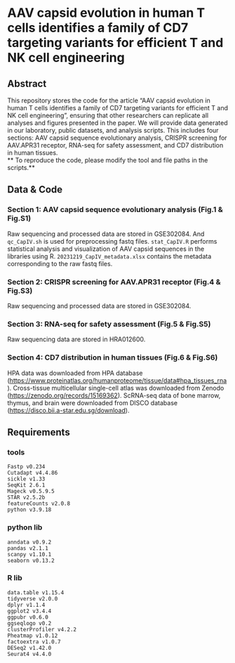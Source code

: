# AAV capsid evolution in human T cells identifies a family of CD7 targeting variants for efficient T and NK cell engineering
## Abstract
  This repository stores the code for the article “AAV capsid evolution in human T cells identifies a family of CD7 targeting variants for efficient T and NK cell engineering”, ensuring that other researchers can replicate all analyses and figures presented in the paper.
  We will provide data generated in our laboratory, public datasets, and analysis scripts. This includes four sections: AAV capsid sequence evolutionary analysis, CRISPR screening for AAV.APR31 receptor, RNA-seq for safety assessment, and CD7 distribution in human tissues.  
  **  To reproduce the code, please modify the tool and file paths in the scripts.**
## Data & Code
### Section 1: AAV capsid sequence evolutionary analysis (Fig.1 & Fig.S1)
  Raw sequencing and processed data are stored in GSE302084. And `qc_CapIV.sh` is used for preprocessing fastq files. `stat_CapIV.R` performs statistical analysis and visualization of AAV capsid sequences in the libraries using R. `20231219_CapIV_metadata.xlsx` contains the metadata corresponding to the raw fastq files.
### Section 2: CRISPR screening for AAV.APR31 receptor (Fig.4 & Fig.S3)
  Raw sequencing and processed data are stored in GSE302084.
### Section 3: RNA-seq for safety assessment (Fig.5 & Fig.S5)
  Raw sequencing data are stored in HRA012600. 
### Section 4: CD7 distribution in human tissues (Fig.6 & Fig.S6)
  HPA data was downloaded from HPA database (https://www.proteinatlas.org/humanproteome/tissue/data#hpa_tissues_rna). Cross-tissue multicellular single-cell atlas was downloaded from Zenodo (https://zenodo.org/records/15169362). ScRNA-seq data of bone marrow, thymus, and brain were downloaded from DISCO database (https://disco.bii.a-star.edu.sg/download). 

## Requirements
### tools
```
Fastp v0.234
Cutadapt v4.4.86
sickle v1.33
SeqKit 2.6.1
Mageck v0.5.9.5
STAR v2.5.2b
featureCounts v2.0.8
python v3.9.18
```
### python lib
```
anndata v0.9.2
pandas v2.1.1
scanpy v1.10.1
seaborn v0.13.2
```
### R lib
```
data.table v1.15.4
tidyverse v2.0.0
dplyr v1.1.4
ggplot2 v3.4.4
ggpubr v0.6.0
ggseqlogo v0.2
clusterProfiler v4.2.2
Pheatmap v1.0.12
factoextra v1.0.7
DESeq2 v1.42.0
Seurat4 v4.4.0
```
